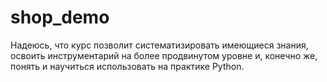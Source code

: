 # shop_demo
Надеюсь, что курс позволит систематизировать имеющиеся знания, освоить инструментарий на более продвинутом уровне и, конечно же, понять и научиться использовать на практике Python.
